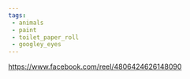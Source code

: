 ```yaml
---
tags:
 - animals
 - paint
 - toilet_paper_roll
 - googley_eyes
---
```

https://www.facebook.com/reel/4806424626148090